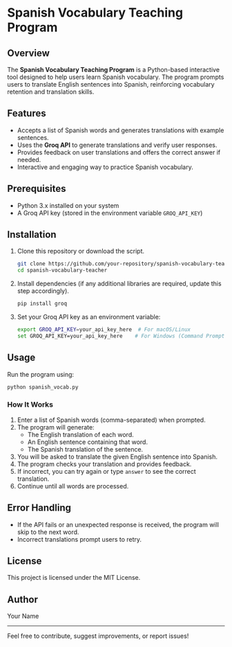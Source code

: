 # Spanish Vocabulary Teaching Program

## Overview
The **Spanish Vocabulary Teaching Program** is a Python-based interactive tool designed to help users learn Spanish vocabulary. The program prompts users to translate English sentences into Spanish, reinforcing vocabulary retention and translation skills.

## Features
- Accepts a list of Spanish words and generates translations with example sentences.
- Uses the **Groq API** to generate translations and verify user responses.
- Provides feedback on user translations and offers the correct answer if needed.
- Interactive and engaging way to practice Spanish vocabulary.

## Prerequisites
- Python 3.x installed on your system
- A Groq API key (stored in the environment variable `GROQ_API_KEY`)

## Installation
1. Clone this repository or download the script.
   ```sh
   git clone https://github.com/your-repository/spanish-vocabulary-teacher.git
   cd spanish-vocabulary-teacher
   ```
2. Install dependencies (if any additional libraries are required, update this step accordingly).
   ```sh
   pip install groq
   ```
3. Set your Groq API key as an environment variable:
   ```sh
   export GROQ_API_KEY=your_api_key_here  # For macOS/Linux
   set GROQ_API_KEY=your_api_key_here    # For Windows (Command Prompt)
   ```

## Usage
Run the program using:
```sh
python spanish_vocab.py
```

### How It Works
1. Enter a list of Spanish words (comma-separated) when prompted.
2. The program will generate:
   - The English translation of each word.
   - An English sentence containing that word.
   - The Spanish translation of the sentence.
3. You will be asked to translate the given English sentence into Spanish.
4. The program checks your translation and provides feedback.
5. If incorrect, you can try again or type `answer` to see the correct translation.
6. Continue until all words are processed.

## Error Handling
- If the API fails or an unexpected response is received, the program will skip to the next word.
- Incorrect translations prompt users to retry.

## License
This project is licensed under the MIT License.

## Author
Your Name

---
Feel free to contribute, suggest improvements, or report issues!

